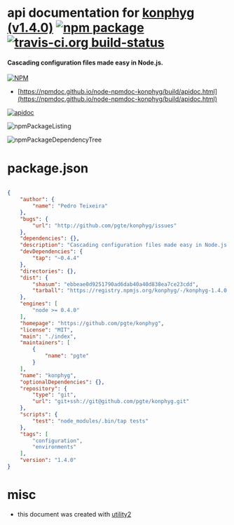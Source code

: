 # api documentation for  [konphyg (v1.4.0)](https://github.com/pgte/konphyg)  [![npm package](https://img.shields.io/npm/v/npmdoc-konphyg.svg?style=flat-square)](https://www.npmjs.org/package/npmdoc-konphyg) [![travis-ci.org build-status](https://api.travis-ci.org/npmdoc/node-npmdoc-konphyg.svg)](https://travis-ci.org/npmdoc/node-npmdoc-konphyg)
#### Cascading configuration files made easy in Node.js.

[![NPM](https://nodei.co/npm/konphyg.png?downloads=true&downloadRank=true&stars=true)](https://www.npmjs.com/package/konphyg)

- [https://npmdoc.github.io/node-npmdoc-konphyg/build/apidoc.html](https://npmdoc.github.io/node-npmdoc-konphyg/build/apidoc.html)

[![apidoc](https://npmdoc.github.io/node-npmdoc-konphyg/build/screenCapture.buildCi.browser.%252Ftmp%252Fbuild%252Fapidoc.html.png)](https://npmdoc.github.io/node-npmdoc-konphyg/build/apidoc.html)

![npmPackageListing](https://npmdoc.github.io/node-npmdoc-konphyg/build/screenCapture.npmPackageListing.svg)

![npmPackageDependencyTree](https://npmdoc.github.io/node-npmdoc-konphyg/build/screenCapture.npmPackageDependencyTree.svg)



# package.json

```json

{
    "author": {
        "name": "Pedro Teixeira"
    },
    "bugs": {
        "url": "http://github.com/pgte/konphyg/issues"
    },
    "dependencies": {},
    "description": "Cascading configuration files made easy in Node.js.",
    "devDependencies": {
        "tap": "~0.4.4"
    },
    "directories": {},
    "dist": {
        "shasum": "ebbeae0d9251790ad6dab40a40d838ea7ce23cdd",
        "tarball": "https://registry.npmjs.org/konphyg/-/konphyg-1.4.0.tgz"
    },
    "engines": [
        "node >= 0.4.0"
    ],
    "homepage": "https://github.com/pgte/konphyg",
    "license": "MIT",
    "main": "./index",
    "maintainers": [
        {
            "name": "pgte"
        }
    ],
    "name": "konphyg",
    "optionalDependencies": {},
    "repository": {
        "type": "git",
        "url": "git+ssh://git@github.com/pgte/konphyg.git"
    },
    "scripts": {
        "test": "node_modules/.bin/tap tests"
    },
    "tags": [
        "configuration",
        "environments"
    ],
    "version": "1.4.0"
}
```



# misc
- this document was created with [utility2](https://github.com/kaizhu256/node-utility2)
